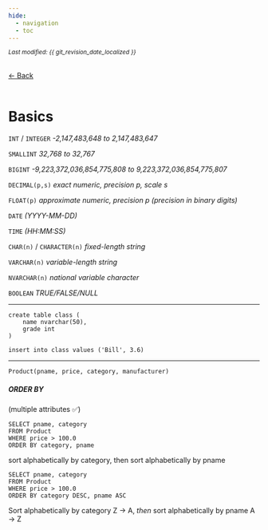 ```yaml
---
hide:
  - navigation
  - toc
---
```


<small><i>Last modified: {{ git_revision_date_localized }}</i></small>

<div class="back-button">
    <br>
    <a href="javascript:history.back()">← Back</a>
    <br>
    <br>
</div>

# Basics

`INT` / `INTEGER` *-2,147,483,648 to 2,147,483,647*

`SMALLINT` *32,768 to 32,767*

`BIGINT` *-9,223,372,036,854,775,808 to 9,223,372,036,854,775,807*  

`DECIMAL(p,s)` *exact numeric, precision p, scale s*

`FLOAT(p)` *approximate numeric, precision p (precision in binary digits)*

`DATE` *(YYYY-MM-DD)*

`TIME` *(HH:MM:SS)*

`CHAR(n)` / `CHARACTER(n)` *fixed-length string*

`VARCHAR(n)` *variable-length string*

`NVARCHAR(n)` *national variable character*

`BOOLEAN` *TRUE/FALSE/NULL*

---

```
create table class (
	name nvarchar(50),
	grade int
)
```

`insert into class values ('Bill', 3.6)`

---

`Product(pname, price, category, manufacturer)`

##### ORDER BY
(multiple attributes ✅)

```
SELECT pname, category  
FROM Product  
WHERE price > 100.0  
ORDER BY category, pname
```
sort alphabetically by category, then sort alphabetically by pname

```
SELECT pname, category  
FROM Product  
WHERE price > 100.0  
ORDER BY category DESC, pname ASC
```

Sort alphabetically by category Z -> A,
*then* sort alphabetically by pname A -> Z